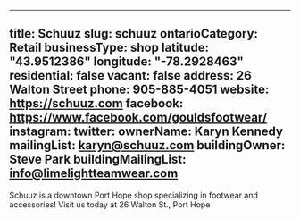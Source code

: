 
---
title: Schuuz
slug: schuuz
ontarioCategory: Retail
businessType: shop
latitude: "43.9512386"
longitude: "-78.2928463"
residential: false
vacant: false
address: 26 Walton Street
phone: 905-885-4051
website: https://schuuz.com
facebook: https://www.facebook.com/gouldsfootwear/
instagram: 
twitter: 
ownerName: Karyn Kennedy
mailingList: karyn@schuuz.com
buildingOwner: Steve Park
buildingMailingList: info@limelightteamwear.com
---
Schuuz is a downtown Port Hope shop specializing in footwear and accessories! Visit us today at 26 Walton St., Port Hope
